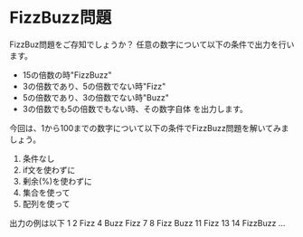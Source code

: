 # FizzBuzz問題
FizzBuz問題をご存知でしょうか？
任意の数字について以下の条件で出力を行います。

* 15の倍数の時"FizzBuzz"
* 3の倍数であり、5の倍数でない時"Fizz"
* 5の倍数であり、3の倍数でない時"Buzz"
* 3の倍数でも5の倍数でもない時、その数字自体
を出力します。

今回は、1から100までの数字について以下の条件でFizzBuzz問題を解いてみましょう。

1. 条件なし
2. if文を使わずに
3. 剰余(%)を使わずに
4. 集合を使って
5. 配列を使って

出力の例は以下
1
2
Fizz
4
Buzz
Fizz
7
8
Fizz
Buzz
11
Fizz
13
14
FizzBuzz
...
